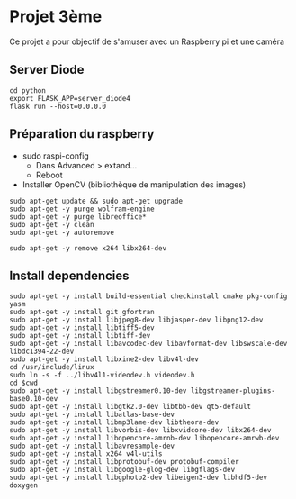 # Projet 3ème

Ce projet a pour objectif de s'amuser avec un Raspberry pi et une caméra

## Server Diode

```
cd python
export FLASK_APP=server_diode4
flask run --host=0.0.0.0
```

## Préparation du raspberry

* sudo raspi-config
  * Dans Advanced > extand...
  * Reboot
* Installer OpenCV (bibliothèque de manipulation des images)
  
```
sudo apt-get update && sudo apt-get upgrade
sudo apt-get -y purge wolfram-engine
sudo apt-get -y purge libreoffice*
sudo apt-get -y clean
sudo apt-get -y autoremove
  
sudo apt-get -y remove x264 libx264-dev
```

## Install dependencies
```
sudo apt-get -y install build-essential checkinstall cmake pkg-config yasm
sudo apt-get -y install git gfortran
sudo apt-get -y install libjpeg8-dev libjasper-dev libpng12-dev
sudo apt-get -y install libtiff5-dev
sudo apt-get -y install libtiff-dev
sudo apt-get -y install libavcodec-dev libavformat-dev libswscale-dev libdc1394-22-dev
sudo apt-get -y install libxine2-dev libv4l-dev
cd /usr/include/linux
sudo ln -s -f ../libv4l1-videodev.h videodev.h
cd $cwd
sudo apt-get -y install libgstreamer0.10-dev libgstreamer-plugins-base0.10-dev
sudo apt-get -y install libgtk2.0-dev libtbb-dev qt5-default
sudo apt-get -y install libatlas-base-dev
sudo apt-get -y install libmp3lame-dev libtheora-dev
sudo apt-get -y install libvorbis-dev libxvidcore-dev libx264-dev
sudo apt-get -y install libopencore-amrnb-dev libopencore-amrwb-dev
sudo apt-get -y install libavresample-dev
sudo apt-get -y install x264 v4l-utils
sudo apt-get -y install libprotobuf-dev protobuf-compiler
sudo apt-get -y install libgoogle-glog-dev libgflags-dev
sudo apt-get -y install libgphoto2-dev libeigen3-dev libhdf5-dev doxygen
```